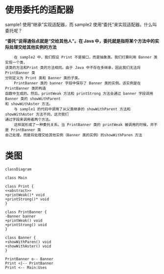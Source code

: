 # 使用委托的适配器

sample1 使用“继承”实现适配器，而 sample2 使用“委托”来实现适配器。什么叫委托呢？

**“委托”说得通俗点就是“交给其他人”。在 Java 中，委托就是指将某个方法中的实际处理交给其他实例的方法**

```
    在 sample2 中，我们假设 Print 不是接口，而是抽象类。我们打算利用 Banner 类实现一个类，
该类的方法和Print 类的方法相同。由于 Java 中不存在多继承，因此我们无法将 PrintBanner 类
分别定义为 Print 类和 Banner 类的子类。
    PrintBanner 类的 banner 字段中保存了 Banner 类的实例。该实例是在 PrintBanner 类的构造
函数中生成的。然后，printWeak 方法和 printStrong 方法会通过 banner 字段调用 Banner 类的 showWithParent
和 showWithAster 方法。
    与 sample1 的代码中调用了从父类继承的 showWithParent 方法和 showWithAster 方法不同，这次我们
通过字段来调用者两个方法。
    这样就形成了一种委托关系。当 PrintBanner 类的 printWeak 被调用的时候，并不是 PrintBanner 类
自己处理，而是将处理交给其他实例（Banner 类的实例）的showWithParen 方法
```
# 类图
```mermaid
classDiagram

class Main

class Print {
<<abstract>>
+printWeak()* void
+printStrong()* void
}

class PrintBanner {
-Banner banner 
+printWeak() void
+printStrong() void
}

class Banner {
+showWithParen() void
+showWithAster() void
}

PrintBanner o-- Banner
Print <|-- PrintBanner 
Print <-- Main:Uses
```